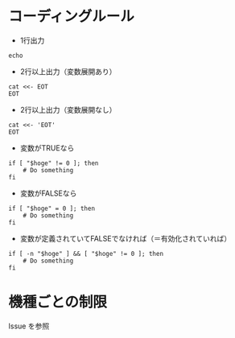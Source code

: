 # コーディングルール

* 1行出力
```
echo
```

* 2行以上出力（変数展開あり）

```
cat <<- EOT
EOT
```

* 2行以上出力（変数展開なし）

```
cat <<- 'EOT'
EOT
```

* 変数がTRUEなら

```
if [ "$hoge" != 0 ]; then
	# Do something
fi
```

* 変数がFALSEなら

```
if [ "$hoge" = 0 ]; then
	# Do something
fi
```

* 変数が定義されていてFALSEでなければ（＝有効化されていれば）

```
if [ -n "$hoge" ] && [ "$hoge" != 0 ]; then
	# Do something
fi
```

# 機種ごとの制限

Issue を参照